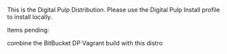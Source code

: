 This is the Digital Pulp Distribution.  Please use the Digital Pulp Install profile to install locally.

Items pending:

combine the BitBucket DP Vagrant build with this distro



